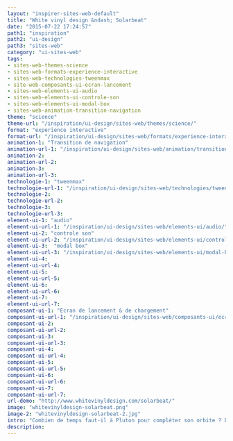 ```yaml
---
layout: "inspirer-sites-web-default"
title: "White vinyl design &ndash; Solarbeat"
date: "2015-07-22 17:24:57"
path1: "inspiration"
path2: "ui-design"
path3: "sites-web"
category: "ui-sites-web"
tags:
- sites-web-themes-science
- sites-web-formats-experience-interactive
- sites-web-technologies-tweenmax
- site-web-composants-ui-ecran-lancement
- sites-web-elements-ui-audio
- sites-web-elements-ui-controle-son
- sites-web-elements-ui-modal-box
- sites-web-animation-transition-navigation
theme: "science"
theme-url: "/inspiration/ui-design/sites-web/themes/science/"
format: "experience interactive"
format-url: "/inspiration/ui-design/sites-web/formats/experience-interactive/"
animation-1: "Transition de navigation"
animation-url-1: "/inspiration/ui-design/sites-web/animation/transition-navigation/"
animation-2:
animation-url-2:
animation-3:
animation-url-3:
technologie-1: "tweenmax"
technologie-url-1: "/inspiration/ui-design/sites-web/technologies/tweenmax/"
technologie-2:
technologie-url-2:
technologie-3:
technologie-url-3:
element-ui-1: "audio"
element-ui-url-1: "/inspiration/ui-design/sites-web/elements-ui/audio/"
element-ui-2: "controle son"
element-ui-url-2: "/inspiration/ui-design/sites-web/elements-ui/controle-son/"
element-ui-3:  "modal box"
element-ui-url-3: "/inspiration/ui-design/sites-web/elements-ui/modal-box/"
element-ui-4:
element-ui-url-4:
element-ui-5:
element-ui-url-5:
element-ui-6:
element-ui-url-6:
element-ui-7:
element-ui-url-7:
composant-ui-1: "Ecran de lancement & de chargement"
composant-ui-url-1: "/inspiration/ui-design/sites-web/composants-ui/ecran-lancement/"
composant-ui-2:
composant-ui-url-2:
composant-ui-3:
composant-ui-url-3:
composant-ui-4:
composant-ui-url-4:
composant-ui-5:
composant-ui-url-5:
composant-ui-6:
composant-ui-url-6:
composant-ui-7:
composant-ui-url-7:
url-demo: "http://www.whitevinyldesign.com/solarbeat/"
image: "whitevinyldesign-solarbeat.png"
image-2: "whitevinyldesign-solarbeat-2.jpg"
intro: "Combien de temps faut-il à Pluton pour compléter son orbite ? Découvrez-le via le potentiel de l'API WebAudio."
description:
---
```

